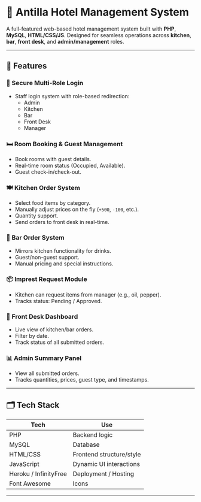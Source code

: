 # 🏨 Antilla Hotel Management System

A full-featured web-based hotel management system built with **PHP**, **MySQL**, **HTML/CSS/JS**. Designed for seamless operations across **kitchen**, **bar**, **front desk**, and **admin/management** roles.

---

## 🔑 Features

### 🔐 Secure Multi-Role Login
- Staff login system with role-based redirection:
  - Admin
  - Kitchen
  - Bar
  - Front Desk
  - Manager

### 🛏️ Room Booking & Guest Management
- Book rooms with guest details.
- Real-time room status (Occupied, Available).
- Guest check-in/check-out.

### 🍽️ Kitchen Order System
- Select food items by category.
- Manually adjust prices on the fly (`+500`, `-100`, etc.).
- Quantity support.
- Send orders to front desk in real-time.

### 🍷 Bar Order System
- Mirrors kitchen functionality for drinks.
- Guest/non-guest support.
- Manual pricing and special instructions.

### 📦 Imprest Request Module
- Kitchen can request items from manager (e.g., oil, pepper).
- Tracks status: Pending / Approved.

### 🧾 Front Desk Dashboard
- Live view of kitchen/bar orders.
- Filter by date.
- Track status of all submitted orders.

### 📊 Admin Summary Panel
- View all submitted orders.
- Tracks quantities, prices, guest type, and timestamps.

---

## 🗂️ Tech Stack

| Tech        | Use                      |
|-------------|---------------------------|
| PHP         | Backend logic             |
| MySQL       | Database                  |
| HTML/CSS    | Frontend structure/style  |
| JavaScript  | Dynamic UI interactions   |
| Heroku / InfinityFree | Deployment / Hosting |
| Font Awesome| Icons                     |

---

